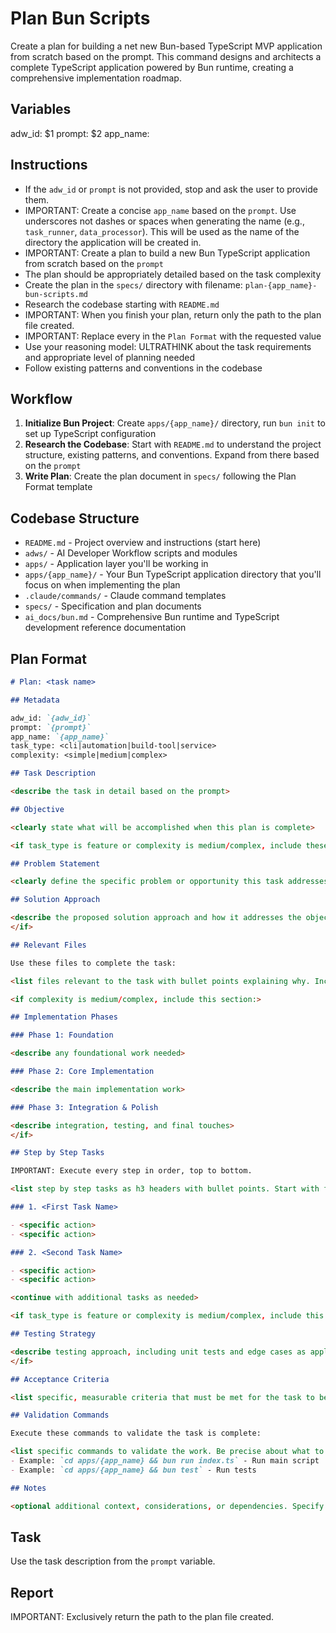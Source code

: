 # Plan Bun Scripts

Create a plan for building a net new Bun-based TypeScript MVP application from scratch based on the prompt. This command designs and architects a complete TypeScript application powered by Bun runtime, creating a comprehensive implementation roadmap.

## Variables

adw_id: $1
prompt: $2
app_name: <Create a concise app name based on the prompt>

## Instructions

- If the `adw_id` or `prompt` is not provided, stop and ask the user to provide them.
- IMPORTANT: Create a concise `app_name` based on the `prompt`. Use underscores not dashes or spaces when generating the name (e.g., `task_runner`, `data_processor`). This will be used as the name of the directory the application will be created in.
- IMPORTANT: Create a plan to build a new Bun TypeScript application from scratch based on the `prompt`
- The plan should be appropriately detailed based on the task complexity
- Create the plan in the `specs/` directory with filename: `plan-{app_name}-bun-scripts.md`
- Research the codebase starting with `README.md`
- IMPORTANT: When you finish your plan, return only the path to the plan file created.
- IMPORTANT: Replace every <placeholder> in the `Plan Format` with the requested value
- Use your reasoning model: ULTRATHINK about the task requirements and appropriate level of planning needed
- Follow existing patterns and conventions in the codebase

## Workflow

1. **Initialize Bun Project**: Create `apps/{app_name}/` directory, run `bun init` to set up TypeScript configuration
2. **Research the Codebase**: Start with `README.md` to understand the project structure, existing patterns, and conventions. Expand from there based on the `prompt`
3. **Write Plan**: Create the plan document in `specs/` following the Plan Format template

## Codebase Structure

- `README.md` - Project overview and instructions (start here)
- `adws/` - AI Developer Workflow scripts and modules
- `apps/` - Application layer you'll be working in
- `apps/{app_name}/` - Your Bun TypeScript application directory that you'll focus on when implementing the plan
- `.claude/commands/` - Claude command templates
- `specs/` - Specification and plan documents
- `ai_docs/bun.md` - Comprehensive Bun runtime and TypeScript development reference documentation

## Plan Format

```md
# Plan: <task name>

## Metadata

adw_id: `{adw_id}`
prompt: `{prompt}`
app_name: `{app_name}`
task_type: <cli|automation|build-tool|service>
complexity: <simple|medium|complex>

## Task Description

<describe the task in detail based on the prompt>

## Objective

<clearly state what will be accomplished when this plan is complete>

<if task_type is feature or complexity is medium/complex, include these sections:>

## Problem Statement

<clearly define the specific problem or opportunity this task addresses>

## Solution Approach

<describe the proposed solution approach and how it addresses the objective>
</if>

## Relevant Files

Use these files to complete the task:

<list files relevant to the task with bullet points explaining why. Include new files to be created under an h3 'New Files' section if needed>

<if complexity is medium/complex, include this section:>

## Implementation Phases

### Phase 1: Foundation

<describe any foundational work needed>

### Phase 2: Core Implementation

<describe the main implementation work>

### Phase 3: Integration & Polish

<describe integration, testing, and final touches>
</if>

## Step by Step Tasks

IMPORTANT: Execute every step in order, top to bottom.

<list step by step tasks as h3 headers with bullet points. Start with foundational changes then move to specific changes. Last step should validate the work>

### 1. <First Task Name>

- <specific action>
- <specific action>

### 2. <Second Task Name>

- <specific action>
- <specific action>

<continue with additional tasks as needed>

<if task_type is feature or complexity is medium/complex, include this section:>

## Testing Strategy

<describe testing approach, including unit tests and edge cases as applicable>
</if>

## Acceptance Criteria

<list specific, measurable criteria that must be met for the task to be considered complete>

## Validation Commands

Execute these commands to validate the task is complete:

<list specific commands to validate the work. Be precise about what to run>
- Example: `cd apps/{app_name} && bun run index.ts` - Run main script
- Example: `cd apps/{app_name} && bun test` - Run tests

## Notes

<optional additional context, considerations, or dependencies. Specify Bun packages needed>
```

## Task

Use the task description from the `prompt` variable.

## Report

IMPORTANT: Exclusively return the path to the plan file created.
